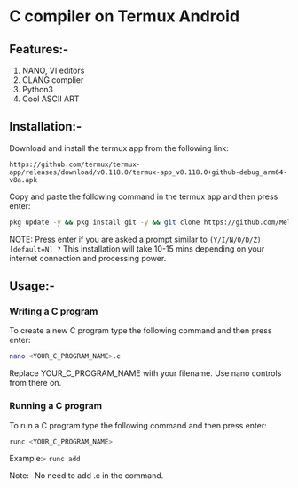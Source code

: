 # C compiler on Termux Android

## Features:- 
1. NANO, VI editors
2. CLANG complier
3. Python3
4. Cool ASCII ART

## Installation:-
Download and install the termux app from the following link:

```link
https://github.com/termux/termux-app/releases/download/v0.118.0/termux-app_v0.118.0+github-debug_arm64-v8a.apk
```

Copy and paste the following command in the termux app and then press enter:

```bash
pkg update -y && pkg install git -y && git clone https://github.com/MelloB1989/termux_clang_install.git && chmod +x ~/termux_clang_install/* && bash ~/termux_clang_install/install.sh
```

NOTE: Press enter if you are asked a prompt similar to `(Y/I/N/O/D/Z) [default=N] ?` 
This installation will take 10-15 mins depending on your internet connection and processing power.

## Usage:-

### Writing a C program

To create a new C program type the following command and then press enter:

```bash
nano <YOUR_C_PROGRAM_NAME>.c
```

Replace YOUR_C_PROGRAM_NAME with your filename. Use nano controls from there on.

### Running a C program

To run a C program type the following command and then press enter:

```bash
runc <YOUR_C_PROGRAM_NAME>
```

Example:- `runc add`

Note:- No need to add .c in the command.
